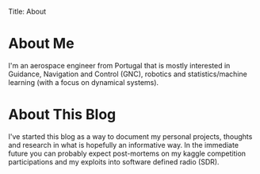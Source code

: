 Title: About

# About Me

I'm an aerospace engineer from Portugal that is mostly interested in Guidance, Navigation and Control (GNC), robotics and statistics/machine learning (with a focus on dynamical systems).

# About This Blog

I've started this blog as a way to document my personal projects, thoughts and research in what is hopefully an informative way. In the immediate future you can probably expect post-mortems on my kaggle competition participations and my exploits into software defined radio (SDR).